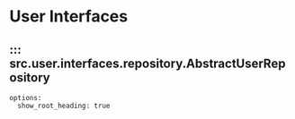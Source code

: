 # User Interfaces

## ::: src.user.interfaces.repository.AbstractUserRepository
    options:
      show_root_heading: true